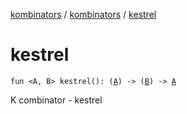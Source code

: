 [kombinators](../index.md) / [kombinators](index.md) / [kestrel](./kestrel.md)

# kestrel

`fun <A, B> kestrel(): (`[`A`](kestrel.md#A)`) -> (`[`B`](kestrel.md#B)`) -> `[`A`](kestrel.md#A)

K combinator - kestrel

